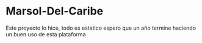 # Marsol-Del-Caribe
Este proyecto lo hice, todo es estatico espero que un año termine haciendo un buen uso de esta plataforma
